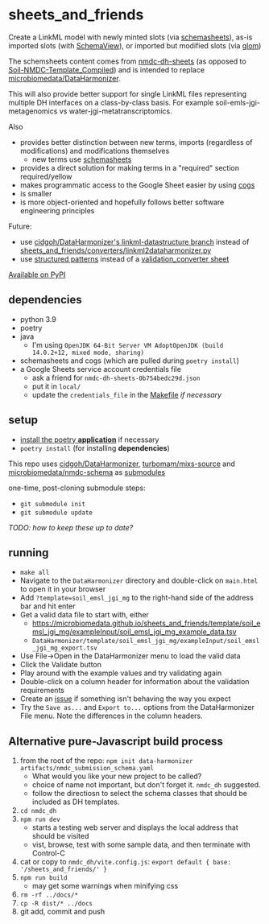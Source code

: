 # sheets_and_friends
Create a LinkML model with newly minted slots (via [schemasheets](https://github.com/linkml/schemasheets)), as-is imported slots (with [SchemaView](https://linkml.io/linkml/developers/manipulating-schemas.html)), or imported but modified slots (via [glom](https://glom.readthedocs.io/en/latest/index.html))

The schemsheets content comes from [nmdc-dh-sheets](https://docs.google.com/spreadsheets/d/1RACmVPhqpfm2ELm152CzmiEy2sDmULmbN9G0qXK8NDs) (as opposed to [Soil-NMDC-Template_Compiled](https://docs.google.com/spreadsheets/d/1pSmxX6XGOxmoA7S7rKyj5OaEl3PmAl4jAOlROuNHrU0)) and is intended to replace [microbiomedata/DataHarmonizer](https://github.com/microbiomedata/DataHarmonizer).

This will also provide better support for single LinkML files representing multiple DH interfaces on a class-by-class basis. For example soil-emls-jgi-metagenomics vs water-jgi-metatranscriptomics.

Also
- provides better distinction between new terms, imports (regardless of modifications) and modifications themselves
  - new terms use [schemasheets](https://github.com/linkml/schemasheets)
- provides a direct solution for making terms in a "required" section required/yellow
- makes programmatic access to the Google Sheet easier by using [cogs](https://github.com/ontodev/cogs) 
- is smaller
- is more object-oriented and hopefully follows better software engineering principles

Future:
- use [cidgoh/DataHarmonizer's linkml-datastructure branch](https://github.com/cidgoh/DataHarmonizer/tree/linkml-datastructure) instead of [sheets_and_friends/converters/linkml2dataharmonizer.py](sheets_and_friends/converters/linkml2dataharmonizer.py)
- use [structured patterns](https://github.com/linkml/linkml/issues/176) instead of a [validation_converter sheet](https://docs.google.com/spreadsheets/d/1RACmVPhqpfm2ELm152CzmiEy2sDmULmbN9G0qXK8NDs/edit#gid=928747012)

[Available on PyPI](https://pypi.org/project/sheets-and-friends/)

## dependencies
- python 3.9
- poetry
- java
  - I'm using `OpenJDK 64-Bit Server VM AdoptOpenJDK (build 14.0.2+12, mixed mode, sharing)`
- schemasheets and cogs (which are pulled during `poetry install`)
- a Google Sheets service account credentials file
  - ask a friend for `nmdc-dh-sheets-0b754bedc29d.json`
  - put it in `local/`
  - update the `credentials_file` in the [Makefile](Makefile) _if necessary_

## setup
- [install the poetry **application**](https://python-poetry.org/docs/#installation) if necessary
- `poetry install` (for installing **dependencies**)

This repo uses [cidgoh/DataHarmonizer](https://github.com/cidgoh/DataHarmonizer), [turbomam/mixs-source](https://github.com/turbomam/mixs-source) and [microbiomedata/nmdc-schema](https://github.com/microbiomedata/nmdc-schema) as [submodules](https://git-scm.com/book/en/v2/Git-Tools-Submodules)

one-time, post-cloning submodule steps:
- `git submodule init`
- `git submodule update`

_TODO: how to keep these up to date?_

## running
- `make all`
- Navigate to the `DataHarmonizer` directory and double-click on `main.html` to open it in your browser
- Add `?template=soil_emsl_jgi_mg` to the right-hand side of the address bar and hit enter
- Get a valid data file to start with, either
  - https://microbiomedata.github.io/sheets_and_friends/template/soil_emsl_jgi_mg/exampleInput/soil_emsl_jgi_mg_example_data.tsv
  - `DataHarmonizer/template/soil_emsl_jgi_mg/exampleInput/soil_emsl_jgi_mg_export.tsv`
- Use File->Open in the DataHarmonizer menu to load the valid data
- Click the Validate button
- Play around with the example values and try validating again
- Double-click on a column header for information about the validation requirements
- Create an [issue](https://github.com/microbiomedata/sheets_and_friends/issues) if something isn't behaving the way you expect
- Try the `Save as...` and `Export to...` options from the DataHarmonizer File menu. Note the differences in the column headers.



## Alternative pure-Javascript build process

1. from the root of the repo: `npm init data-harmonizer  artifacts/nmdc_submission_schema.yaml`
    - What would you like your new project to be called?
    - choice of name not important, but don't forget it. `nmdc_dh` suggested.
    - follow the directiosn to select the schema classes that should be included as DH templates.
2. `cd nmdc_dh`
3. `npm run dev`
    - starts a testing web server and displays the local address that should be visited
    - vist, browse, test with some sample data, and then terminate with Control-C
4. cat or copy to `nmdc_dh/vite.config.js`: `export default { base: '/sheets_and_friends/' }`
5. `npm run build`
    - may get some warnings when minifying css
6. `rm -rf ../docs/*`
7. `cp -R dist/* ../docs`
8. git add, commit and push

